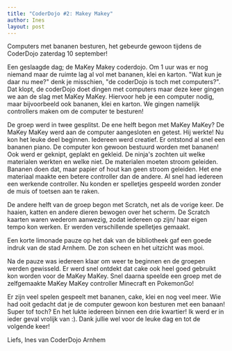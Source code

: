 ```yaml
---
title: "CoderDojo #2: Makey Makey"
author: Ines
layout: post
---
```

Computers met bananen besturen, het gebeurde gewoon tijdens de CoderDojo zaterdag 10 september!

Een geslaagde dag; de MaKey Makey coderdojo. Om 1 uur was er nog niemand maar de ruimte lag al vol met bananen, klei en karton. "Wat kun je daar nu mee?" denk je misschien, "de coderDojo is toch met computers?". Dat klopt, de coderDojo doet dingen met computers maar deze keer gingen we aan de slag met MaKey MaKey. Hiervoor heb je een computer nodig, maar bijvoorbeeld ook bananen, klei en karton. We gingen namelijk controllers maken om de computer te besturen!

De groep werd in twee gesplitst. De ene helft begon met MaKey MaKey? De MaKey MaKey werd aan de computer aangesloten en getest. Hij werkte! Nu kon het leuke deel beginnen. Iedereen werd creatief. Er ontstond al snel een bananen piano. De computer kon gewoon bestuurd worden met bananen! Ook werd er geknipt, geplakt en gekleid. De ninja's zochten uit welke materialen werkten en welke niet. De materialen moeten stroom geleiden. Bananen doen dat, maar papier of hout kan geen stroom geleiden. Het ene materiaal maakte een betere controller dan de andere. Al snel had iedereen een werkende controller. Nu konden er spelletjes gespeeld worden zonder de muis of toetsen aan te raken.

De andere helft van de groep begon met Scratch, net als de vorige keer. De haaien, katten en andere dieren bewogen over het scherm. De Scratch kaarten waren wederom aanwezig, zodat iedereen op zijn/ haar eigen tempo kon werken. Er werden verschillende spelletjes gemaakt.

Een korte limonade pauze op het dak van de bibliotheek gaf een goede indruk van de stad Arnhem. De zon scheen en het uitzicht was mooi.

Na de pauze was iedereen klaar om weer te beginnen en de groepen werden gewisseld. Er werd snel ontdekt dat cake ook heel goed gebruikt kon worden voor de MaKey MaKey. Snel daarna speelde een groep met de zelfgemaakte MaKey MaKey controller Minecraft en PokemonGo!

Er zijn veel spelen gespeelt met bananen, cake, klei en nog veel meer. Wie had ooit gedacht dat je de computer gewoon kon besturen met een banaan! Super tof toch? En het lukte iedereen binnen een drie kwartier! Ik werd er in ieder geval vrolijk van :). Dank jullie wel voor de leuke dag en tot de volgende keer!

Liefs, Ines van CoderDojo Arnhem